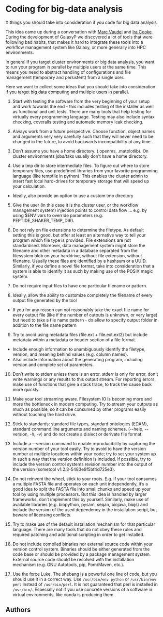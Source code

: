 # Coding for big-data analysis
X things you should take into consideration if you code for big data analysis


This idea came up during a conversation with [Marc Vaudel](https://github.com/mvaudel) and [Ira Cooke](https://github.com/iracooke). During the development of GalaxyP we discovered a lot of tools that were following bad habits, that makes it hard to integrate these tools into a workflow management system like Galaxy, or more generally into HPC environments.

In general if you target cluster environments or big data analysis, you want to run your program in parallel by multiple users at the same time. This means you need to abstract handling of configurations and file management (temporary and persistent) from a single user.

Here we want to collect some ideas that you should take into consideration if you target big data computing and multiple users in parallel.

1. Start with testing the software from the very beginning of your setup and work towards the end - this includes testing of the installer as well as functional and unit tests. There are many tools that help testing for virtually every programming language. Testing may also include syntax checking, coveralls testing and automatic memory leak checking.

2. Always work from a future perspective. Choose function, object names and arguments very very carefully such that they will never need to be changed in the future, to avoid backwards incompatibility at any time.

3. Don’t assume you have a home directory. (.openms, .matplotlib). On cluster environments jobs/taks usually don’t have a home directory.

4. Use a tmp dir to store intermediate files. To figure out where to store temporary files, use predefined libraries from your favorite programming language (like tempfile in python). This enables the cluster admin to insert fast local hard-drives for temporary storage that will speed up your calculation.
  * Ideally, also  provide an option to use a custom tmp directory

5. Give the user (in this case it is the cluster user, or the workflow management system) injection points to control data flow … e.g. by using $ENV vars to override parameters (e.g. PEPTIDE_SHAKER_TEMP_DIR).

6. Do not rely on file extensions to determine the filetype. As default setting this is good, but offer at least an alternative way to tell your program which file type is provided. File extensions are not standardised. Moreover, data management system might store the filename and other metadata in a database separated from the filesystem blob on your harddrive, without file extension, without filename. Usually these files are identified by a hashsum or a UUID. Similarly, if you define a novel file format, take into consideration that a system is able to identify it as such by making use of the POSIX magic system.

7. Do not require input files to have one particular filename or pattern.

8. Ideally, allow the ability to customize completely the filename of every output file generated by the tool
  * If you for any reason can not reasonably take the exact file name for every output file (like if the number of outputs is unknown, or very large) but need to take a file name pattern - do allow to specify output folder in addition to the file name pattern

9. Try to avoid using metadata files (file.ext + file.ext.ext2) but include metadata within a metadata or header section of a file format.
  * Include enough information to unambiguously identify the filetype, version, and meaning behind values (e.g. column names).
  * Also include information about the generating program, including version and complete set of parameters.

10. Don’t write to stderr unless there is an error. stderr is only for error, don’t write warnings or any results to this output stream. For reporting errors, make use of functions that give a stack trace, to track the cause back more quickly.

11. Make your tool streaming aware. Filesystem IO is becoming more and more the bottleneck in modern computing. Try to stream your outputs as much as possible, so it can be consumed by other programs easily without touching the hard drive.

12. Stick to standards: standard file types, standard ontologies (EDAM), standard command line arguments and naming schemes. (--help, --version, -h, -v) and do not create a dialect or derivate file format.

13. Include a --version command to enable reproducibility by capturing the version number of your tool easily. Try to avoid to have the version number at multiple locations within your code; try to set your system up in such a way that the version definition is included. If possible, try to include the version control systems revision number into the output of the version (sometool v1.2.3-5483e9f5bf4d725e3).

14. Do not reinvent the wheel, stick to your roots. E.g. if your tool consumes a multiple FASTA file and operates on each unit independently, it’s a good idea to split the FASTA file into small chunks and speed up your tool by using multiple processors. But this idea is handled by larger frameworks, don’t implement this by yourself. Similarly, make use of available libraries (e.g. biopython, pysam, seqan, biojava, biojs) and include the version of the used dependency in the installation script, but beware of licensing conflicts.

15. Try to make use of the default installation mechanism for that particular language. There are many tools that do not obey these rules and required patching and additional scripting in order to get installed.

16. Do not include compiled binaries nor external source code within your version control system. Binaries should be either generated from the code base or should be provided by a package management system. External source code should be resolved with the installation mechanism (e.g. GNU Autotools, pip, Pom/Maven, etc.).

17. Use the force Luke. The shebang is a powerful one line of code, but you should use it in a correct way. Use `/usr/bin/env python` or `/usr/bin/env perl` instead of `/usr/bin/perl`. It is not guaranteed that perl is installed in `/usr/bin/`. Especially not if you use concrete versions of a software in virtual environments, like conda is producing them.


Authors
-------
